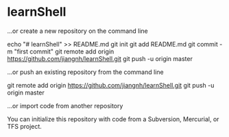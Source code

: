 # learnShell

…or create a new repository on the command line

echo "# learnShell" >> README.md
git init
git add README.md
git commit -m "first commit"
git remote add origin https://github.com/jiangnh/learnShell.git
git push -u origin master

…or push an existing repository from the command line

git remote add origin https://github.com/jiangnh/learnShell.git
git push -u origin master

…or import code from another repository

You can initialize this repository with code from a Subversion, Mercurial, or TFS project.
